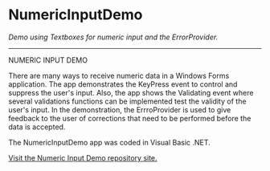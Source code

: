 # NumericInputDemo
<em>Demo using Textboxes for numeric input and the ErrorProvider.</em>
<hr>

NUMERIC INPUT DEMO

<p>There are many ways to receive numeric data in a Windows Forms application. The app demonstrates the KeyPress event to control and suppress the user's input.  Also, the app shows the Validating event where several validations functions can be implemented test the validity of the user's input. In the demonstration, the ErrroProvider is used to give feedback to the user of corrections that need to be performed before the data is accepted.</p>

<p>The NumericInputDemo app was coded in Visual Basic .NET.</p>

<p><a href="https://github.com/JayBeeOH/NumericInputDemo/">Visit the Numeric Input Demo repository site.</a></p>
